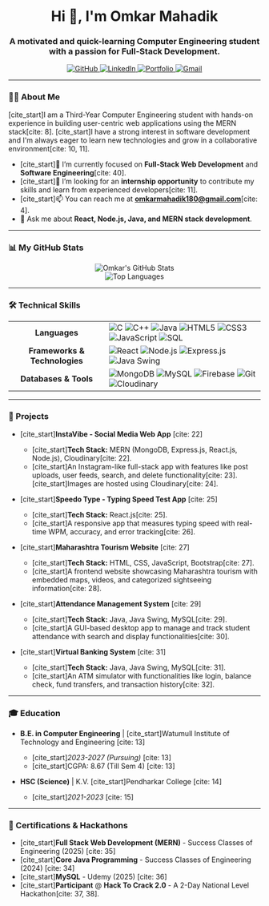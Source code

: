 <h1 align="center">Hi 👋, I'm Omkar Mahadik</h1>
<h3 align="center">A motivated and quick-learning Computer Engineering student with a passion for Full-Stack Development.</h3>

<p align="center">
  <a href="https://github.com/OmkarM9090" target="_blank">
    <img src="https://img.shields.io/badge/GitHub-100000?style=for-the-badge&logo=github&logoColor=white" alt="GitHub"/>
  </a>
  <a href="https://www.linkedin.com/in/Omkar-Mahadik" target="_blank">
    <img src="https://img.shields.io/badge/LinkedIn-0077B5?style=for-the-badge&logo=linkedin&logoColor=white" alt="LinkedIn"/>
  </a>
  <a href="https://portfolio-50590.web.app" target="_blank">
    <img src="https://img.shields.io/badge/Portfolio-FF5722?style=for-the-badge&logo=firebase&logoColor=white" alt="Portfolio"/>
  </a>
  <a href="mailto:omkarmahadik180@gmail.com">
    <img src="https://img.shields.io/badge/Gmail-D14836?style=for-the-badge&logo=gmail&logoColor=white" alt="Gmail"/>
  </a>
</p>

---

### 🙋‍♂️ About Me
[cite_start]I am a Third-Year Computer Engineering student with hands-on experience in building user-centric web applications using the MERN stack[cite: 8]. [cite_start]I have a strong interest in software development and I'm always eager to learn new technologies and grow in a collaborative environment[cite: 10, 11].

- [cite_start]🌱 I’m currently focused on **Full-Stack Web Development** and **Software Engineering**[cite: 40].
- [cite_start]👯 I’m looking for an **internship opportunity** to contribute my skills and learn from experienced developers[cite: 11].
- [cite_start]📫 You can reach me at **omkarmahadik180@gmail.com**[cite: 4].
- 💬 Ask me about **React, Node.js, Java, and MERN stack development**.

---

### 📊 My GitHub Stats

<p align="center">
  <img src="https://github-readme-stats.vercel.app/api?username=OmkarM9090&show_icons=true&theme=tokyonight&include_all_commits=true&count_private=true" alt="Omkar's GitHub Stats" />
  <br/>
  <img src="https://github-readme-stats.vercel.app/api/top-langs/?username=OmkarM9090&layout=compact&langs_count=8&theme=tokyonight" alt="Top Languages" />
</p>

---

### 🛠️ Technical Skills

<table>
  <tr>
    <td align="center"><strong>Languages</strong></td>
    <td>
      <img src="https://img.shields.io/badge/C-A8B9CC?style=for-the-badge&logo=c&logoColor=white" alt="C"/>
      <img src="https://img.shields.io/badge/C%2B%2B-00599C?style=for-the-badge&logo=c%2B%2B&logoColor=white" alt="C++"/>
      <img src="https://img.shields.io/badge/Java-ED8B00?style=for-the-badge&logo=openjdk&logoColor=white" alt="Java"/>
      <img src="https://img.shields.io/badge/HTML5-E34F26?style=for-the-badge&logo=html5&logoColor=white" alt="HTML5"/>
      <img src="https://img.shields.io/badge/CSS3-1572B6?style=for-the-badge&logo=css3&logoColor=white" alt="CSS3"/>
      <img src="https://img.shields.io/badge/JavaScript-F7DF1E?style=for-the-badge&logo=javascript&logoColor=black" alt="JavaScript"/>
      <img src="https://img.shields.io/badge/SQL-4479A1?style=for-the-badge&logo=mysql&logoColor=white" alt="SQL"/>
    </td>
  </tr>
  <tr>
    <td align="center"><strong>Frameworks & Technologies</strong></td>
    <td>
      <img src="https://img.shields.io/badge/React-61DAFB?style=for-the-badge&logo=react&logoColor=black" alt="React"/>
      <img src="https://img.shields.io/badge/Node.js-339933?style=for-the-badge&logo=node.js&logoColor=white" alt="Node.js"/>
      <img src="https://img.shields.io/badge/Express.js-000000?style=for-the-badge&logo=express&logoColor=white" alt="Express.js"/>
      <img src="https://img.shields.io/badge/Java%20Swing-525252?style=for-the-badge&logo=openjdk&logoColor=white" alt="Java Swing"/>
    </td>
  </tr>
  <tr>
    <td align="center"><strong>Databases & Tools</strong></td>
    <td>
      <img src="https://img.shields.io/badge/MongoDB-47A248?style=for-the-badge&logo=mongodb&logoColor=white" alt="MongoDB"/>
      <img src="https://img.shields.io/badge/MySQL-4479A1?style=for-the-badge&logo=mysql&logoColor=white" alt="MySQL"/>
      <img src="https://img.shields.io/badge/Firebase-FFCA28?style=for-the-badge&logo=firebase&logoColor=black" alt="Firebase"/>
      <img src="https://img.shields.io/badge/Git-F05032?style=for-the-badge&logo=git&logoColor=white" alt="Git"/>
      <img src="https://img.shields.io/badge/Cloudinary-3448C5?style=for-the-badge&logo=cloudinary&logoColor=white" alt="Cloudinary"/>
    </td>
  </tr>
</table>

---

### 🚀 Projects

- [cite_start]**InstaVibe - Social Media Web App** [cite: 22]
  - [cite_start]**Tech Stack:** MERN (MongoDB, Express.js, React.js, Node.js), Cloudinary[cite: 22].
  - [cite_start]An Instagram-like full-stack app with features like post uploads, user feeds, search, and delete functionality[cite: 23]. [cite_start]Images are hosted using Cloudinary[cite: 24].

- [cite_start]**Speedo Type - Typing Speed Test App** [cite: 25]
  - [cite_start]**Tech Stack:** React.js[cite: 25].
  - [cite_start]A responsive app that measures typing speed with real-time WPM, accuracy, and error tracking[cite: 26].

- [cite_start]**Maharashtra Tourism Website** [cite: 27]
  - [cite_start]**Tech Stack:** HTML, CSS, JavaScript, Bootstrap[cite: 27].
  - [cite_start]A frontend website showcasing Maharashtra tourism with embedded maps, videos, and categorized sightseeing information[cite: 28].

- [cite_start]**Attendance Management System** [cite: 29]
  - [cite_start]**Tech Stack:** Java, Java Swing, MySQL[cite: 29].
  - [cite_start]A GUI-based desktop app to manage and track student attendance with search and display functionalities[cite: 30].

- [cite_start]**Virtual Banking System** [cite: 31]
  - [cite_start]**Tech Stack:** Java, Java Swing, MySQL[cite: 31].
  - [cite_start]An ATM simulator with functionalities like login, balance check, fund transfers, and transaction history[cite: 32].

---

### 🎓 Education

- **B.E. in Computer Engineering** | [cite_start]Watumull Institute of Technology and Engineering [cite: 13]
  - [cite_start]*2023-2027 (Pursuing)* [cite: 13]
  - [cite_start]CGPA: 8.67 (Till Sem 4) [cite: 13]

- **HSC (Science)** | K.V. [cite_start]Pendharkar College [cite: 14]
  - [cite_start]*2021-2023* [cite: 15]

---

### 📜 Certifications & Hackathons

- [cite_start]**Full Stack Web Development (MERN)** - Success Classes of Engineering (2025) [cite: 35]
- [cite_start]**Core Java Programming** - Success Classes of Engineering (2024) [cite: 34]
- [cite_start]**MySQL** - Udemy (2025) [cite: 36]
- [cite_start]**Participant** @ **Hack To Crack 2.0** - A 2-Day National Level Hackathon[cite: 37, 38].
